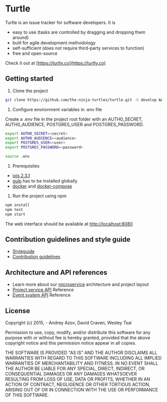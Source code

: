 # Turtle

Turtle is an issue tracker for software developers. It is

- easy to use (tasks are controlled by dragging and dropping them around)
- built for agile development methodology
- self-sufficient (does not require third-party services to function)
- free and open-source

Check it out at [https://turtly.co](https://turtly.co)

## Getting started

1. Clone the project

  ```bash
  git clone https://github.com/the-ninja-turtles/turtle.git -b develop && cd turtle
  ```

1. Configure environment variables in .env file

  Create a .env file in the project root folder with an AUTH0_SECRET,
  AUTH0_AUDIENCE, POSTGRES_USER and POSTGRES_PASSWORD.

  ```bash
  export AUTH0_SECRET=<secret>
  export AUTH0_AUDIENCE=<audience>
  export POSTGRES_USER=<user>
  export POSTGRES_PASSWORD=<password>
  ```
  ```bash
  source .env
  ```

1. Prerequisites

  - [iojs 2.3.1][avn]
  - [gulp][gulp-install] has to be installed globally
  - [docker][docker-install] and [docker-compose][docker-compose-install]

1. Run the project using npm

  ```bash
  npm install
  npm test
  npm start
  ```

  The web interface should be available at [http://localhost:8080](http://localhost:8080)

## Contribution guidelines and style guide
  - [Styleguide][styleguide]
  - [Contribution guidelines][contributing]

## Architecture and API references
  - Learn more about our [microservice][microservice] architecture and project layout
  - [Project service API][psapi] Reference
  - [Event system API][esapi] Reference

## License
Copyright (c) 2015, - Andrey Azov, David Craven, Wesley Tsai

Permission to use, copy, modify, and/or distribute this software for any purpose with or without fee is hereby granted, provided that the above copyright notice and this permission notice appear in all copies.

THE SOFTWARE IS PROVIDED "AS IS" AND THE AUTHOR DISCLAIMS ALL WARRANTIES WITH REGARD TO THIS SOFTWARE INCLUDING ALL IMPLIED WARRANTIES OF MERCHANTABILITY AND FITNESS. IN NO EVENT SHALL THE AUTHOR BE LIABLE FOR ANY SPECIAL, DIRECT, INDIRECT, OR CONSEQUENTIAL DAMAGES OR ANY DAMAGES WHATSOEVER RESULTING FROM LOSS OF USE, DATA OR PROFITS, WHETHER IN AN ACTION OF CONTRACT, NEGLIGENCE OR OTHER TORTIOUS ACTION, ARISING OUT OF OR IN CONNECTION WITH THE USE OR PERFORMANCE OF THIS SOFTWARE.

[styleguide]: STYLE-GUIDE.md
[contributing]: CONTRIBUTING.md
[microservice]: docs/MICROSERVICE.md
[psapi]: project-service/docs/api.md
[esapi]: event-system/docs/api.md
[avn]: https://www.npmjs.com/package/avn
[gulp-install]: https://github.com/gulpjs/gulp/blob/master/docs/getting-started.md
[docker-install]: https://docs.docker.com/installation/
[docker-compose-install]: https://docs.docker.com/compose/install/
